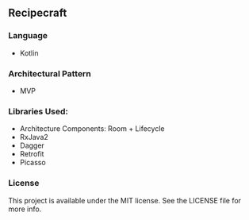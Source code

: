 ## Recipecraft
### Language
* Kotlin
### Architectural Pattern
*  MVP
### Libraries Used: 
* Architecture Components: Room + Lifecycle
* RxJava2
* Dagger
* Retrofit
* Picasso

### License
This project is available under the MIT license. See the LICENSE file for more info.
